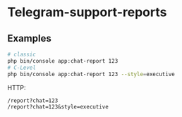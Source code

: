 # Telegram-support-reports

## Examples

```bash
# classic
php bin/console app:chat-report 123
# C-Level
php bin/console app:chat-report 123 --style=executive
```

HTTP:
```
/report?chat=123
/report?chat=123&style=executive
```
